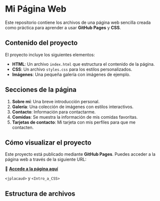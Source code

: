 # Mi Página Web

Este repositorio contiene los archivos de una página web sencilla creada como práctica para aprender a usar **GitHub Pages** y **CSS**. 

## Contenido del proyecto

El proyecto incluye los siguientes elementos:

- **HTML**: Un archivo `index.html` que estructura el contenido de la página.
- **CSS**: Un archivo `styles.css` para los estilos personalizados.
- **Imágenes**: Una pequeña galería con imágenes de ejemplo.

## Secciones de la página

1. **Sobre mí**: Una breve introducción personal.
2. **Galería**: Una colección de imágenes con estilos interactivos.
3. **Contacto**: Información para contactarme.
4. **Comidas**: Se muestra la información de mis comidas favoritas.
5. **Tarjetas de contacto**: Mi tarjeta con mis perfiles para que me contacten. 


## Cómo visualizar el proyecto

Este proyecto está publicado mediante **GitHub Pages**. Puedes acceder a la página web a través de la siguiente URL:

🔗 **[Accede a la página aquí](https://jplacaud.github.io/Intro_a_CSS/)**

`<jplacaud>` y `<Intro_a_CSS>`

## Estructura de archivos

